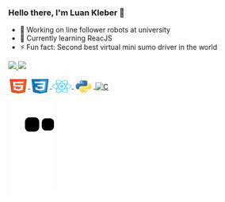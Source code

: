 ### Hello there, I'm Luan Kleber 👋

- 🔭 Working on line follower robots at university
- 🌱 Currently learning ReacJS
- ⚡ Fun fact: Second best virtual mini sumo driver in the world

<div align="left">
  <a href="https://github.com/luankleber">
  <img height="180em" src="https://github-readme-stats.vercel.app/api?username=luankleber&show_icons=true&theme=tokyonight&include_all_commits=true&count_private=true"/>
  <img height="180em" src="https://github-readme-stats.vercel.app/api/top-langs/?username=luankleber&layout=compact&langs_count=7&theme=tokyonight "/>
</div>
<div align="left">
  <div style="display: inline_block"><br>
  <img align="center" alt="HTML" height="30" width="40" src="https://raw.githubusercontent.com/devicons/devicon/master/icons/html5/html5-original.svg">
  <img align="center" alt="CSS" height="30" width="40" src="https://raw.githubusercontent.com/devicons/devicon/master/icons/css3/css3-original.svg">
  <img align="center" alt="React" height="30" width="40" src="https://raw.githubusercontent.com/devicons/devicon/master/icons/react/react-original.svg">
  <img align="center" alt="Python" height="30" width="40" src="https://raw.githubusercontent.com/devicons/devicon/master/icons/python/python-original.svg">
  <img align="center" alt="C" width="30px" height="30px"  src="https://cdn.iconscout.com/icon/free/png-512/c-programming-569564.png">
</div>
  
   ![Snake animation](https://github.com/luankleber/luankleber/blob/output/github-contribution-grid-snake.svg)
